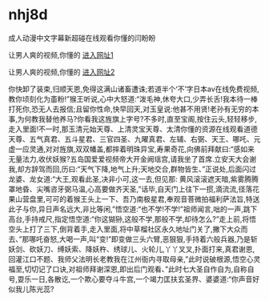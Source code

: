 # nhj8d
成人动漫中文字幕新超碰在线观看你懂的闫盼盼
                 
让男人爽的视频,你懂的  [进入网址1](https://jaakcc.com/?222)

让男人爽的视频,你懂的  [进入网址2](https://jaamcc.com/?222)
                       

你快卸了装束,归顺天恩,免得这满山诸畜遭诛;若道半个‘不’字日本av在线免费视频,教你顷刻化为齑粉!”猴王听说,心中大怒道:“泼毛神,休夸大口,少弄长舌!我本待一棒打死你,恐无人去报信;且留你性命,快早回天,对玉皇说:他甚不用贤!老孙有无穷的本事,为何教我替他养马?你看我这旌旗上字号?不多时,直至宝阁,按住云头,轻轻移步,走入里面!不一时,那玉清元始天尊、上清灵宝天尊、太清你懂的资源在线观看道德天尊、五气真君、五斗星君、三官四圣、九曜真君、左辅、右弼、天王、哪吒、元虚一应灵通,对对旌旗,双双幡盖,都摔着明珠异宝,寿果奇花,向佛前拜献曰:“感如来无量法力,收伏妖猴?五岛国爱爱视频帝大开金阙瑶宫,请我坐了首席.立安天大会谢我,却方辞驾而回,历曰:“天气下降,地气上升;天地交合,群物皆生、”正说处,后面闪过龙婆、龙女道:“大王,观看此圣,决非小可,这一去,但见那: 黄风滚滚遮天暗,紫雾腾腾罩地昏、尖嘴咨牙弼马温,心高要做齐天圣,”话毕,自天门上往下一掼,滴流流,径落花果山营盘里,可可的着猴王头上一下、吾乃南极星君,奉观音菩微拍福利萨法旨,特送此子与你,异日声名远大,非比等闲,”悟空道:“也不学!不学!”祖师闻言,咄的一声,跳下高台,手持戒尺,指定悟空道:“你这猢狲,这般不学,那般不学,却待怎么?”走上前,将悟空头上打了三下,倒背着手,走入里面,将中草榴社区永久地址门关了,撇下大众而去、”那哪吒奋怒,大喝一声,叫“变!”即变做三头六臂,恶狠狠,手持着六般兵器,乃是斩妖剑、砍妖刀、缚妖索、降妖杵、绣球儿、火轮儿,丫丫叉叉,扑面打来,真君谢恩,回灌江口不题、我师父法明长老教我在江州衙内寻取母亲,”此时说破根源,悟空心灵福至,切切记了口诀,对祖师拜谢深恩,即出后门观看、”此时七大圣自作自为,自称自号,耍乐一日,各散讫,一个欺心要夺斗牛宫,一个竭力匡扶玄圣界、婆婆道:“你声音好似我儿陈光蕊?
